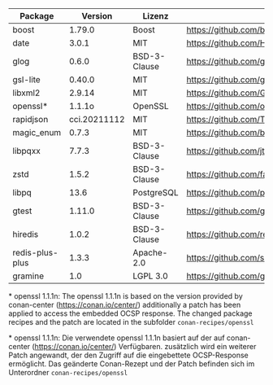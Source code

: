 | Package         | Version      | Lizenz       | Download-Link                                                        |
|-----------------|--------------|--------------|----------------------------------------------------------------------|
| boost           | 1.79.0       | Boost        | https://github.com/boostorg/boost/tree/boost-1.79.0                  |
| date            | 3.0.1        | MIT          | https://github.com/HowardHinnant/date/tree/v3.0.1                    |
| glog            | 0.6.0        | BSD-3-Clause | https://github.com/google/glog/tree/v0.6.0                           |
| gsl-lite        | 0.40.0       | MIT          | https://github.com/gsl-lite/gsl-lite/tree/v0.40.0                    |
| libxml2         | 2.9.14       | MIT          | https://github.com/GNOME/libxml2/tree/v2.9.14                        |
| openssl*        | 1.1.1o       | OpenSSL      | https://github.com/openssl/openssl/tree/OpenSSL_1_1_1o               |
| rapidjson       | cci.20211112 | MIT          | https://github.com/Tencent/rapidjson                                 |
| magic_enum      | 0.7.3        | MIT          | https://github.com/build2-packaging/magic_enum/releases/tag/v0.7.3   |
| libpqxx         | 7.7.3        | BSD-3-Clause | https://github.com/jtv/libpqxx/tree/7.7.3                            |
| zstd            | 1.5.2        | BSD-3-Clause | https://github.com/facebook/zstd/tree/v1.5.2                         |
| libpq           | 13.6         | PostgreSQL   | https://github.com/postgres/postgres/tree/REL_13_6/src/backend/libpq |
| gtest           | 1.11.0       | BSD-3-Clause | https://github.com/google/googletest/releases/tag/release-1.11.0     |
| hiredis         | 1.0.2        | BSD-3-Clause | https://github.com/redis/hiredis/tree/v1.0.2                         |
| redis-plus-plus | 1.3.3        | Apache-2.0   | https://github.com/sewenew/redis-plus-plus/tree/1.3.3                |
| gramine         | 1.0          | LGPL 3.0     | https://github.com/gramineproject/gramine/releases/tag/v1.0          |

 \* openssl 1.1.1n: The openssl 1.1.1n is based on the version provided by conan-center (https://conan.io/center/)
   additionally a patch has been applied to access the embedded OCSP response.
   The changed package recipes and the patch are located in the subfolder `conan-recipes/openssl`

 \* openssl 1.1.1n: Die verwendete openssl 1.1.1n basiert auf der auf conan-center (https://conan.io/center/) Verfügbaren.
   zusätzlich wird ein weiterer Patch angewandt, der den Zugriff auf die eingebettete OCSP-Response ermöglicht.
   Das geänderte Conan-Rezept und der Patch befinden sich im Unterordner `conan-recipes/openssl`
